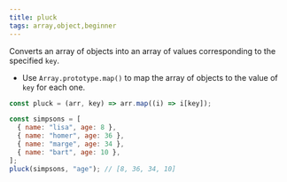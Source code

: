 ```yaml
---
title: pluck
tags: array,object,beginner
---
```


Converts an array of objects into an array of values corresponding to the specified `key`.

- Use `Array.prototype.map()` to map the array of objects to the value of `key` for each one.

```js
const pluck = (arr, key) => arr.map((i) => i[key]);
```

```js
const simpsons = [
  { name: "lisa", age: 8 },
  { name: "homer", age: 36 },
  { name: "marge", age: 34 },
  { name: "bart", age: 10 },
];
pluck(simpsons, "age"); // [8, 36, 34, 10]
```
